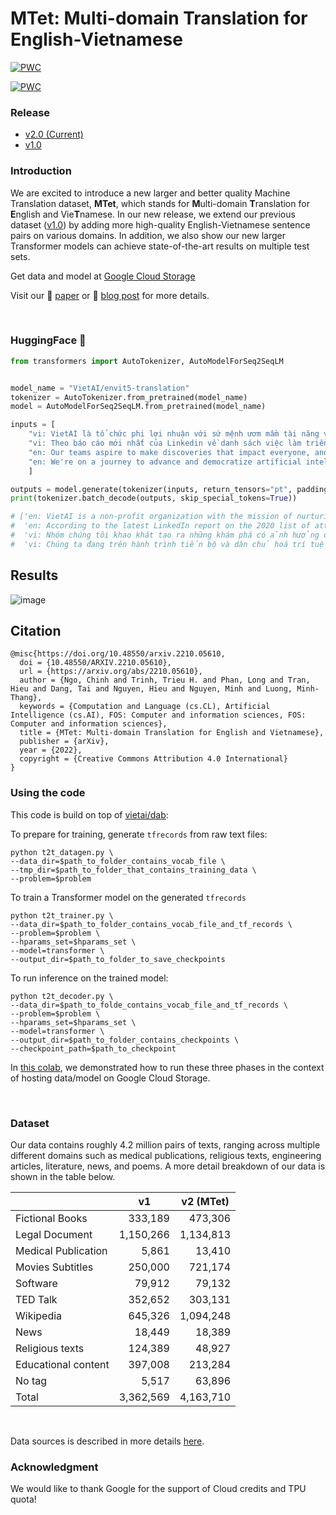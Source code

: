 # MTet: Multi-domain Translation for English-Vietnamese


[![PWC](https://img.shields.io/endpoint.svg?url=https://paperswithcode.com/badge/mtet-multi-domain-translation-for-english-and/machine-translation-on-iwslt2015-english-1)](https://paperswithcode.com/sota/machine-translation-on-iwslt2015-english-1?p=mtet-multi-domain-translation-for-english-and)

[![PWC](https://img.shields.io/endpoint.svg?url=https://paperswithcode.com/badge/mtet-multi-domain-translation-for-english-and/on-phomt)](https://paperswithcode.com/sota/on-phomt?p=mtet-multi-domain-translation-for-english-and)

### Release
- [v2.0 (Current)](https://github.com/vietai/mTet)
- [v1.0](https://github.com/vietai/SAT/releases/tag/v1.0)

### Introduction

We are excited to introduce a new larger and better quality Machine Translation dataset, **MTet**, which stands for **M**ulti-domain **T**ranslation for **E**nglish and Vie**T**namese. In our new release, we extend our previous dataset ([v1.0](https://github.com/vietai/SAT/releases/tag/v1.0)) by adding more high-quality English-Vietnamese sentence pairs on various domains. In addition, we also show our new larger Transformer models can achieve state-of-the-art results on multiple test sets.

<!-- **English to Vietnamese Translation (BLEU score)**

<img src="envi.png" alt="drawing" width="500"/>

**Vietnamese to English Translation (BLEU score)**

<img src="vien.png" alt="drawing" width="500"/> -->

Get data and model at [Google Cloud Storage](https://console.cloud.google.com/storage/browser/vietai_public/best_vi_translation/v2)

Visit our  📄 [paper](https://arxiv.org/abs/2210.05610) or 📝 [blog post](https://research.vietai.org/mtet/) for more details.

<br>

### HuggingFace 🤗

```python
from transformers import AutoTokenizer, AutoModelForSeq2SeqLM


model_name = "VietAI/envit5-translation"
tokenizer = AutoTokenizer.from_pretrained(model_name)  
model = AutoModelForSeq2SeqLM.from_pretrained(model_name)

inputs = [
    "vi: VietAI là tổ chức phi lợi nhuận với sứ mệnh ươm mầm tài năng về trí tuệ nhân tạo và xây dựng một cộng đồng các chuyên gia trong lĩnh vực trí tuệ nhân tạo đẳng cấp quốc tế tại Việt Nam.",
    "vi: Theo báo cáo mới nhất của Linkedin về danh sách việc làm triển vọng với mức lương hấp dẫn năm 2020, các chức danh công việc liên quan đến AI như Chuyên gia AI (Artificial Intelligence Specialist), Kỹ sư ML (Machine Learning Engineer) đều xếp thứ hạng cao.",
    "en: Our teams aspire to make discoveries that impact everyone, and core to our approach is sharing our research and tools to fuel progress in the field.",
    "en: We're on a journey to advance and democratize artificial intelligence through open source and open science."
    ]

outputs = model.generate(tokenizer(inputs, return_tensors="pt", padding=True).input_ids.to('cuda'), max_length=512)
print(tokenizer.batch_decode(outputs, skip_special_tokens=True))

# ['en: VietAI is a non-profit organization with the mission of nurturing artificial intelligence talents and building an international - class community of artificial intelligence experts in Vietnam.',
#  'en: According to the latest LinkedIn report on the 2020 list of attractive and promising jobs, AI - related job titles such as AI Specialist, ML Engineer and ML Engineer all rank high.',
#  'vi: Nhóm chúng tôi khao khát tạo ra những khám phá có ảnh hưởng đến mọi người, và cốt lõi trong cách tiếp cận của chúng tôi là chia sẻ nghiên cứu và công cụ để thúc đẩy sự tiến bộ trong lĩnh vực này.',
#  'vi: Chúng ta đang trên hành trình tiến bộ và dân chủ hoá trí tuệ nhân tạo thông qua mã nguồn mở và khoa học mở.']

```

## Results

![image](https://user-images.githubusercontent.com/44376091/195998681-5860e443-2071-4048-8a2b-873dcee14a72.png)

## Citation
```
@misc{https://doi.org/10.48550/arxiv.2210.05610,
  doi = {10.48550/ARXIV.2210.05610},
  url = {https://arxiv.org/abs/2210.05610},
  author = {Ngo, Chinh and Trinh, Trieu H. and Phan, Long and Tran, Hieu and Dang, Tai and Nguyen, Hieu and Nguyen, Minh and Luong, Minh-Thang},
  keywords = {Computation and Language (cs.CL), Artificial Intelligence (cs.AI), FOS: Computer and information sciences, FOS: Computer and information sciences},
  title = {MTet: Multi-domain Translation for English and Vietnamese},
  publisher = {arXiv},
  year = {2022},
  copyright = {Creative Commons Attribution 4.0 International}
}
```



### Using the code
This code is build on top of [vietai/dab](https://github.com/vietai/dab):

To prepare for training, generate `tfrecords` from raw text files:

<prev>

    python t2t_datagen.py \
    --data_dir=$path_to_folder_contains_vocab_file \
    --tmp_dir=$path_to_folder_that_contains_training_data \
    --problem=$problem
</prev>

To train a Transformer model on the generated `tfrecords`

<prev>

    python t2t_trainer.py \
    --data_dir=$path_to_folder_contains_vocab_file_and_tf_records \
    --problem=$problem \
    --hparams_set=$hparams_set \
    --model=transformer \
    --output_dir=$path_to_folder_to_save_checkpoints
</prev>

To run inference on the trained model:

<prev>

    python t2t_decoder.py \
    --data_dir=$path_to_folde_contains_vocab_file_and_tf_records \
    --problem=$problem \
    --hparams_set=$hparams_set \
    --model=transformer \
    --output_dir=$path_to_folder_contains_checkpoints \
    --checkpoint_path=$path_to_checkpoint
</prev>

In [this colab](https://colab.research.google.com/drive/1LH4wO7LcrklrUGwaMdLlXpJJcu2opGK6?usp=sharing), we demonstrated how to run these three phases in the context of hosting data/model on Google Cloud Storage.

<br>

### Dataset

Our data contains roughly 4.2 million pairs of texts, ranging across multiple different domains such as medical publications, religious texts, engineering articles, literature, news, and poems. A more detail breakdown of our data is shown in the table below.

<table align="center">
<thead>
<tr>
<th></th>
<th>v1</th>
<th>v2 (MTet)</th>
</tr>
</thead>

<tbody>
<tr>
<td>Fictional Books</td>
<td style="text-align:right;">333,189</td>
<td style="text-align:right;">473,306</td>
</tr>

<tr>
<td>Legal Document</td>
<td style="text-align:right;">1,150,266</td>
<td style="text-align:right;">1,134,813</td>
</tr>

<tr>
<td>Medical Publication</td>
<td style="text-align:right;">5,861</td>
<td style="text-align:right;">13,410</td>
</tr>

<tr>
<td>Movies Subtitles</td>
<td style="text-align:right;">250,000</td>
<td style="text-align:right;">721,174</td>
</tr>

<tr>
<td>Software</td>
<td style="text-align:right;">79,912</td>
<td style="text-align:right;">79,132</td>
</tr>

<tr>
<td>TED Talk</td>
<td style="text-align:right;">352,652</td>
<td style="text-align:right;">303,131</td>
</tr>

<tr>
<td>Wikipedia</td>
<td style="text-align:right;">645,326</td>
<td style="text-align:right;">1,094,248</td>
</tr>

<tr>
<td>News</td>
<td style="text-align:right;">18,449</td>
<td style="text-align:right;">18,389</td>
</tr>

<tr>
<td>Religious texts</td>
<td style="text-align:right;">124,389</td>
<td style="text-align:right;">48,927</td>
</tr>


<tr>
<td>Educational content</td>
<td style="text-align:right;">397,008</td>
<td style="text-align:right;">213,284</td>
</tr>


<tr>
<td>No tag</td>
<td style="text-align:right;">5,517</td>
<td style="text-align:right;">63,896</td>
</tr>

<tr>
<td>Total</td>
<td style="text-align:right;">3,362,569</td>
<td style="text-align:right;">4,163,710</td>
</tr>


</table>

</br>

Data sources is described in more details [here](https://github.com/vietai/SAT/blob/main/data_distribution.txt).

### Acknowledgment
We would like to thank Google for the support of Cloud credits and TPU quota!
